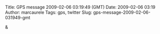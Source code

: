 Title: GPS message 2009-02-06 03:19:49 (GMT)
Date: 2009-02-06 03:19
Author: marcaurele
Tags: gps, twitter
Slug: gps-message-2009-02-06-031949-gmt

<!--break-->

<div class="gmap" id="gmap_20090205_191949">
</div>
&

